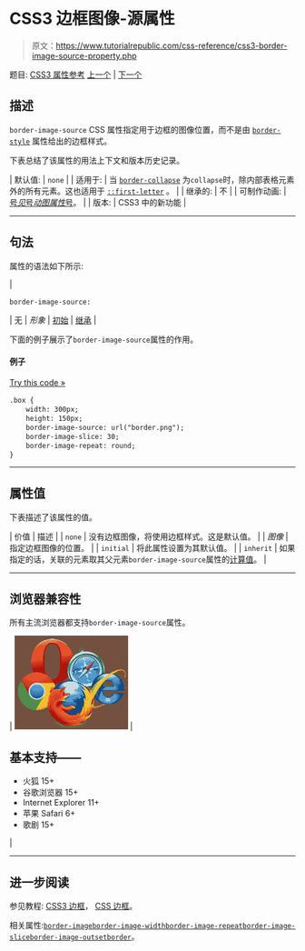 # CSS3 边框图像-源属性

> 原文：<https://www.tutorialrepublic.com/css-reference/css3-border-image-source-property.php>

题目: [CSS3 属性参考](css3-properties.php) [上一个](css3-border-image-slice-property.php) | [下一个](css3-border-image-width-property.php)

## 描述

`border-image-source` CSS 属性指定用于边框的图像位置，而不是由 [`border-style`](css-border-style-property.php) 属性给出的边框样式。

下表总结了该属性的用法上下文和版本历史记录。

| 默认值: | `none` |
| 适用于: | 当
[`border-collapse`](css-border-collapse-property.php) 为`collapse`时，除内部表格元素外的所有元素。这也适用于 [`::first-letter`](../css-tutorial/css-pseudo-elements.php#first-letter) 。 |
| 继承的: | 不 |
| 可制作动画: | [号*见*号*动图属性*号](css-animatable-properties.php)。 |
| 版本: | CSS3 中的新功能 |

* * *

## 句法

属性的语法如下所示:

| 

```
border-image-source: 
```

 | 无 &#124; *形象* &#124; [初始](../definitions.php#initial) &#124; [继承](../definitions.php#inherit) |

下面的例子展示了`border-image-source`属性的作用。

#### 例子

[Try this code »](../codelab.php?topic=css3&file=border-image-source-property "Try this code using online Editor")

```
.box {
    width: 300px;
    height: 150px;
    border-image-source: url("border.png");
    border-image-slice: 30;
    border-image-repeat: round;
}
```

* * *

## 属性值

下表描述了该属性的值。

| 价值 | 描述 |
| `none` | 没有边框图像，将使用边框样式。这是默认值。 |
| *图像* | 指定边框图像的位置。 |
| `initial` | 将此属性设置为其默认值。 |
| `inherit` | 如果指定的话，关联的元素取其父元素`border-image-source`属性的[计算值](../definitions.php#computed-value)。 |

* * *

## 浏览器兼容性

所有主流浏览器都支持`border-image-source`属性。

| ![Browsers Icon](img/e9331123c77668c1832e541c2fca1002.png) | 

## 基本支持——

*   火狐 15+
*   谷歌浏览器 15+
*   Internet Explorer 11+
*   苹果 Safari 6+
*   歌剧 15+

 |

* * *

## 进一步阅读

参见教程: [CSS3 边框](../css-tutorial/css3-border.php)， [CSS 边框](../css-tutorial/css-border.php)。

相关属性:[`border-image`](css3-border-image-property.php)[`border-image-width`](css3-border-image-width-property.php)[`border-image-repeat`](css3-border-image-repeat-property.php)[`border-image-slice`](css3-border-image-slice-property.php)[`border-image-outset`](css3-border-image-outset-property.php)[`border`](css-border-property.php)。